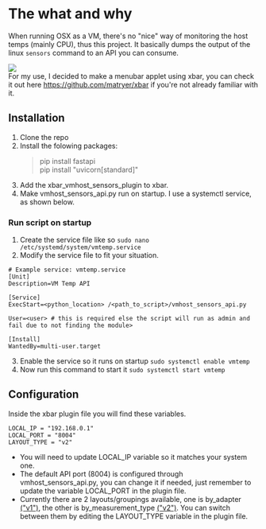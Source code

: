 
# The what and why
When running OSX as a VM, there's no "nice" way of monitoring the host temps (mainly CPU), thus this project. It basically dumps the output of the linux `sensors` command to an API you can consume.

![](https://i.imgur.com/Rx8zNeQ.png)  
For my use, I decided to make a menubar applet using xbar, you can check it out here https://github.com/matryer/xbar if you're not already familiar with it. 

## Installation 
1. Clone the repo
2. Install the folowing packages:
	> pip install fastapi  
	> pip install "uvicorn[standard]"
3. Add the xbar_vmhost_sensors_plugin to xbar.
4. Make vmhost_sensors_api.py run on startup. I use a systemctl service, as shown below.

### Run script on startup

1. Create the service file like so `sudo nano /etc/systemd/system/vmtemp.service`
2. Modify the service file to fit your situation.
```
# Example service: vmtemp.service
[Unit]
Description=VM Temp API

[Service]
ExecStart=<python_location> /<path_to_script>/vmhost_sensors_api.py

User=<user> # this is required else the script will run as admin and fail due to not finding the module>

[Install]
WantedBy=multi-user.target
```
3. Enable the service so it runs on startup `sudo systemctl enable vmtemp`
4. Now run this command to start it `sudo systemctl start vmtemp`

## Configuration

Inside the xbar plugin file you will find these variables.
```
LOCAL_IP = "192.168.0.1"
LOCAL_PORT = "8004"
LAYOUT_TYPE = "v2"
```
- You will need to update LOCAL_IP variable so it matches your system one.
- The default API port (8004) is configured through vmhost_sensors_api.py, you can change it if needed, just remember to update the variable LOCAL_PORT in the plugin file. 
- Currently there are 2 layouts/groupings available, one is by_adapter [("v1")](./layout_v1.png), the other is by_measurement_type [("v2")](./layout_v2.png). You can switch between them by editing the LAYOUT_TYPE variable in the plugin file.